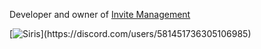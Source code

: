 Developer and owner of [Invite Management](https://top.gg/bot/873934253468024852)

[![Siris](https://lanyard.cnrad.dev/api/581451736305106985?idleMessage="")](https://discord.com/users/581451736305106985)
